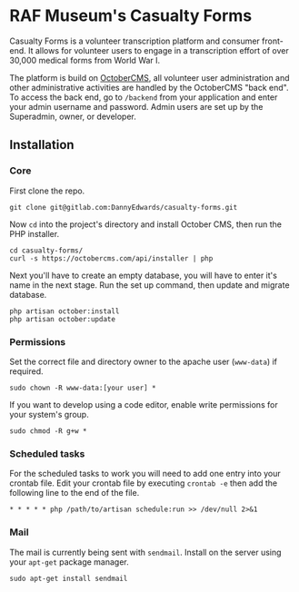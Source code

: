 # RAF Museum's Casualty Forms

Casualty Forms is a volunteer transcription platform and consumer front-end. It
allows for volunteer users to engage in a transcription effort of over 30,000
medical forms from World War I.

The platform is build on [OctoberCMS](octobercms.com), all volunteer user
administration and other administrative activities are handled by the OctoberCMS
"back end". To access the back end, go to `/backend` from your application and
enter your admin username and password. Admin users are set up by the Superadmin,
owner, or developer.

## Installation

### Core

First clone the repo.

    git clone git@gitlab.com:DannyEdwards/casualty-forms.git

Now `cd` into the project's directory and install October CMS, then run the PHP
installer.

    cd casualty-forms/
    curl -s https://octobercms.com/api/installer | php

Next you'll have to create an empty database, you will have to enter it's name
in the next stage. Run the set up command, then update and migrate database.

    php artisan october:install
    php artisan october:update

### Permissions

Set the correct file and directory owner to the apache user (`www-data`) if
required.

    sudo chown -R www-data:[your user] *

If you want to develop using a code editor, enable write permissions for your
system's group.

    sudo chmod -R g+w *

### Scheduled tasks

For the scheduled tasks to work you will need to add one entry into your crontab
file. Edit your crontab file by executing `crontab -e` then add the following
line to the end of the file.

    * * * * * php /path/to/artisan schedule:run >> /dev/null 2>&1

### Mail

The mail is currently being sent with `sendmail`. Install on the server using
your `apt-get` package manager.

    sudo apt-get install sendmail

